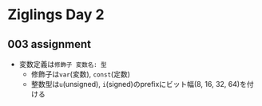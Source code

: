 # Ziglings Day 2

## 003 assignment

* 変数定義は`修飾子 変数名: 型`
  * 修飾子は`var`(変数), `const`(定数)
  * 整数型は`u`(unsigned), `i`(signed)のprefixにビット幅(8, 16, 32, 64)を付ける
